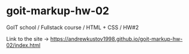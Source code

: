 # goit-markup-hw-02
GoIT school / Fullstack course / HTML + CSS / HW#2

Link to the site -> https://andrewkustov1998.github.io/goit-markup-hw-02/index.html
